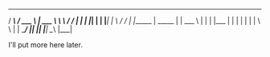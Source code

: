   _____       ______      _______    __       __
 /  _____\   /   ___  \  |   ___   \  \  \   /  /
|  |        |   |___|  | |  |___|  |   \  \/  /
|  |______  |   _____  | |   ___  \     |   |
|  |___   | |  |     | | |  |   \  \    |   |
 \_______/  |__|     |_| |__|     \__\  |___|

I'll put more here later.
